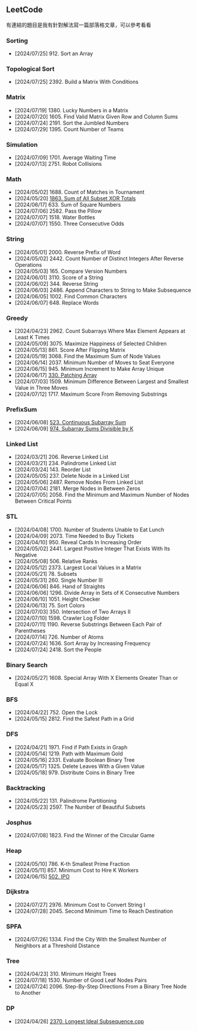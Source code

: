 ## LeetCode

有連結的題目是我有針對解法寫一篇部落格文章，可以參考看看

### Sorting
- [2024/07/25] 912. Sort an Array

### Topological Sort
- [2024/07/25] 2392. Build a Matrix With Conditions

### Matrix
- [2024/07/19] 1380. Lucky Numbers in a Matrix
- [2024/07/20] 1605. Find Valid Matrix Given Row and Column Sums
- [2024/07/24] 2191. Sort the Jumbled Numbers
- [2024/07/29] 1395. Count Number of Teams

### Simulation
- [2024/07/09] 1701. Average Waiting Time
- [2024/07/13] 2751. Robot Collisions

### Math
- [2024/05/02] 1688. Count of Matches in Tournament
- [2024/05/20] [1863. Sum of All Subset XOR Totals](https://lavinia0724.github.io/2024/05/20/LeetCode-1863-Sum-of-All-Subset-XOR-Totals/)
- [2024/06/17] 633. Sum of Square Numbers
- [2024/07/06] 2582. Pass the Pillow
- [2024/07/07] 1518. Water Bottles
- [2024/07/07] 1550. Three Consecutive Odds

### String
- [2024/05/01] 2000. Reverse Prefix of Word
- [2024/05/02] 2442. Count Number of Distinct Integers After Reverse Operations
- [2024/05/03] 165. Compare Version Numbers
- [2024/06/01] 3110. Score of a String
- [2024/06/02] 344. Reverse String
- [2024/06/03] 2486. Append Characters to String to Make Subsequence
- [2024/06/05] 1002. Find Common Characters
- [2024/06/07] 648. Replace Words

### Greedy
- [2024/04/23] 2962. Count Subarrays Where Max Element Appears at Least K Times
- [2024/05/09] 3075. Maximize Happiness of Selected Children
- [2024/05/13] 861. Score After Flipping Matrix
- [2024/05/19] 3068. Find the Maximum Sum of Node Values
- [2024/06/14] 2037. Minimum Number of Moves to Seat Everyone
- [2024/06/15] 945. Minimum Increment to Make Array Unique
- [2024/06/17] [330. Patching Array](https://lavinia0724.github.io/2024/06/17/LeetCode-330-Patching-Array/)
- [2024/07/03] 1509. Minimum Difference Between Largest and Smallest Value in Three Moves
- [2024/07/12] 1717. Maximum Score From Removing Substrings

### PrefixSum
- [2024/06/08] [523. Continuous Subarray Sum](https://lavinia0724.github.io/2024/06/08/LeetCode-523-Continuous-Subarray-Sum/)
- [2024/06/09] [974. Subarray Sums Divisible by K](https://lavinia0724.github.io/2024/06/09/LeetCode-974-Subarray-Sums-Divisible-by-K/)

### Linked List
- [2024/03/21] 206. Reverse Linked List
- [2024/03/21] 234. Palindrome Linked List
- [2024/03/24] 143. Reorder List
- [2024/05/05] 237. Delete Node in a Linked List
- [2024/05/06] 2487. Remove Nodes From Linked List
- [2024/07/04] 2181. Merge Nodes in Between Zeros
- [2024/07/05] 2058. Find the Minimum and Maximum Number of Nodes Between Critical Points

### STL
- [2024/04/08] 1700. Number of Students Unable to Eat Lunch
- [2024/04/09] 2073. Time Needed to Buy Tickets
- [2024/04/10] 950. Reveal Cards In Increasing Order
- [2024/05/02] 2441. Largest Positive Integer That Exists With Its Negative
- [2024/05/08] 506. Relative Ranks
- [2024/05/12] 2373. Largest Local Values in a Matrix
- [2024/05/21] 78. Subsets
- [2024/05/31] 260. Single Number III
- [2024/06/06] 846. Hand of Straights
- [2024/06/06] 1296. Divide Array in Sets of K Consecutive Numbers
- [2024/06/10] 1051. Height Checker
- [2024/06/13] 75. Sort Colors
- [2024/07/03] 350. Intersection of Two Arrays II
- [2024/07/10] 1598. Crawler Log Folder
- [2024/07/11] 1190. Reverse Substrings Between Each Pair of Parentheses
- [2024/07/14] 726. Number of Atoms
- [2024/07/24] 1636. Sort Array by Increasing Frequency
- [2024/07/24] 2418. Sort the People

### Binary Search
- [2024/05/27] 1608. Special Array With X Elements Greater Than or Equal X

### BFS
- [2024/04/22] 752. Open the Lock
- [2024/05/15] 2812. Find the Safest Path in a Grid

### DFS
- [2024/04/21] 1971. Find if Path Exists in Graph
- [2024/05/14] 1219. Path with Maximum Gold
- [2024/05/16] 2331. Evaluate Boolean Binary Tree
- [2024/05/17] 1325. Delete Leaves With a Given Value
- [2024/05/18] 979. Distribute Coins in Binary Tree

### Backtracking
- [2024/05/22] 131. Palindrome Partitioning
- [2024/05/23] 2597. The Number of Beautiful Subsets

### Josphus
- [2024/07/08] 1823. Find the Winner of the Circular Game

### Heap
- [2024/05/10] 786. K-th Smallest Prime Fraction
- [2024/05/11] 857. Minimum Cost to Hire K Workers
- [2024/06/15] [502. IPO](https://lavinia0724.github.io/2024/06/15/LeetCode-502-IPO/)

### Dijkstra
- [2024/07/27] 2976. Minimum Cost to Convert String I
- [2024/07/28] 2045. Second Minimum Time to Reach Destination

### SPFA
- [2024/07/26] 1334. Find the City With the Smallest Number of Neighbors at a Threshold Distance

### Tree
- [2024/04/23] 310. Minimum Height Trees
- [2024/07/18] 1530. Number of Good Leaf Nodes Pairs
- [2024/07/24] 2096. Step-By-Step Directions From a Binary Tree Node to Another

### DP
- [2024/04/26] [2370. Longest Ideal Subsequence.cpp](https://lavinia0724.github.io/2024/04/25/LeetCode-2370-Longest-Ideal-Subsequence/)
